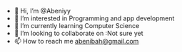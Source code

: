 - 👋 Hi, I’m @Abeniyy
- 👀 I’m interested in Programming and app development
- 🌱 I’m currently learning Computer Science
- 💞️ I’m looking to collaborate on :Not sure yet
- 📫 How to reach me abenibah@gmail.com

<!---
Abeniyy/Abeniyy is a ✨ special ✨ repository because its `README.md` (this file) appears on your GitHub profile.
You can click the Preview link to take a look at your changes.
--->
